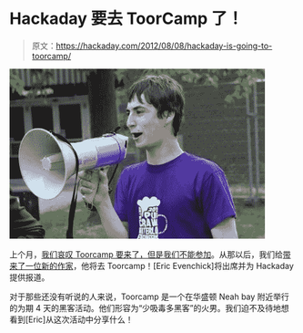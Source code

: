 # Hackaday 要去 ToorCamp 了！

> 原文：<https://hackaday.com/2012/08/08/hackaday-is-going-to-toorcamp/>

![](img/1af8e7a71f1b011822edec2e68274c4f.png "eric")

上个月，[我们哀叹 Toorcamp 要来了，但是我们不能参加](http://hackaday.com/2012/06/13/toorcamp-is-coming/)。从那以后，我们给[带来了一位新的作家](http://evenchick.com)，他将去 Toorcamp！[Eric Evenchick]将出席并为 Hackaday 提供报道。

对于那些还没有听说的人来说，Toorcamp 是一个在华盛顿 Neah bay 附近举行的为期 4 天的黑客活动。他们形容为“少吸毒多黑客”的火男。我们迫不及待地想看到[Eric]从这次活动中分享什么！